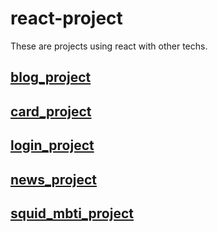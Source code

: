 # react-project

These are projects using react with other techs.

## [blog_project](https://github.com/BrightJun96/react-project/tree/main/blog_project)

## [card_project](https://github.com/BrightJun96/react-project/tree/main/card_project)

## [login_project](https://github.com/BrightJun96/react-project/tree/main/login_project)

## [news_project](https://github.com/BrightJun96/react-project/tree/main/news_project)

## [squid_mbti_project](https://github.com/BrightJun96/react-project/tree/main/squid_mbti_project)
